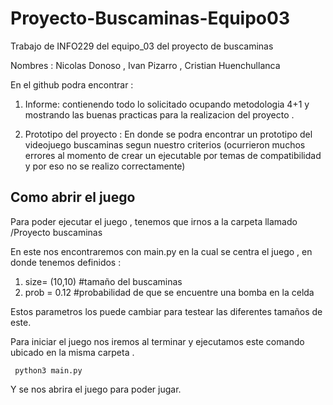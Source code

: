 # Proyecto-Buscaminas-Equipo03
Trabajo de INFO229 del equipo_03 del proyecto de buscaminas

Nombres : Nicolas Donoso , Ivan Pizarro , Cristian Huenchullanca


En el github podra encontrar : 
 
1. Informe: contienendo todo lo solicitado ocupando metodologia 4+1 y mostrando las buenas practicas para la realizacion del proyecto .

2. Prototipo del proyecto : En donde se podra encontrar un prototipo del videojuego buscaminas segun nuestro criterios (ocurrieron muchos errores al momento de crear un ejecutable por temas de compatibilidad y por eso no se realizo correctamente) 

## Como abrir el juego

Para poder ejecutar el juego , tenemos que irnos a la carpeta llamado /Proyecto buscaminas

En este nos encontraremos con main.py en la cual se centra el juego , en donde tenemos definidos :

1. size= (10,10) #tamaño del buscaminas
1. prob = 0.12 #probabilidad de que se encuentre una bomba en la celda

Estos parametros los puede cambiar para testear las diferentes tamaños de este.

Para iniciar el juego nos iremos al terminar y ejecutamos este comando ubicado en la misma carpeta .

``` python3 main.py```

Y se nos abrira el juego para poder jugar.
